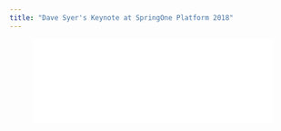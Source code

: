 ```yaml
---
title: "Dave Syer's Keynote at SpringOne Platform 2018"
---
```


<figure class="video-container">
  <iframe src="//www.youtube.com/embed/icZaMdNExNU" frameborder="0" allowfullscreen width="100%"></iframe>
</figure>